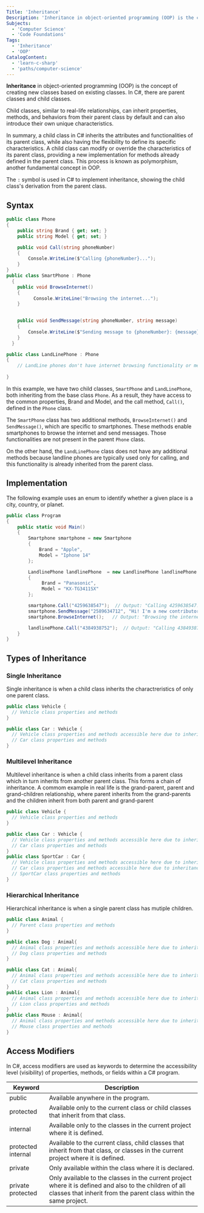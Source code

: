 ```yaml
---
Title: 'Inheritance'
Description: 'Inheritance in object-oriented programming (OOP) is the concept of creating new classes based on existing classes'
Subjects:
  - 'Computer Science'
  - 'Code Foundations'
Tags:
  - 'Inheritance'
  - 'OOP'
CatalogContent:
  - 'learn-c-sharp'
  - 'paths/computer-science'
---
```


**Inheritance** in object-oriented programming (OOP) is the concept of creating new classes based on existing classes. In C#, there are parent classes and child classes. 

Child classes, similar to real-life relationships, can inherit properties, methods, and behaviors from their parent class by default and can also introduce their own unique characteristics.

In summary, a child class in C# inherits the attributes and functionalities of its parent class, while also having the flexibility to define its specific characteristics. A child class can modify or override the characteristics of its parent class, providing a new implementation for methods already defined in the parent class. This process is known as polymorphism, another fundamental concept in OOP.

The `:` symbol is used in C# to implement inheritance, showing the child class's derivation from the parent class.

## Syntax

```cs
public class Phone
{
    public string Brand { get; set; }
    public string Model { get; set; }

    public void Call(string phoneNumber)
    {
        Console.WriteLine($"Calling {phoneNumber}...");
    }
}
public class SmartPhone : Phone
  {
    public void BrowseInternet()
    {
          Console.WriteLine("Browsing the internet...");
    }

      
    public void SendMessage(string phoneNumber, string message)
    {
        Console.WriteLine($"Sending message to {phoneNumber}: {message}");
    }
  }

public class LandLinePhone : Phone
{
    // LandLine phones don't have internet browsing functionality or message functionality
    
}

```

In this example, we have two child classes, `SmartPhone` and `LandLinePhone`, both inheriting from the base class `Phone`. As a result, they have access to the common properties, Brand and Model, and the call method, `Call()`, defined in the `Phone` class.

The `SmartPhone` class has two additional methods, `BrowseInternet()` and `SendMessage()`, which are specific to smartphones. These methods enable smartphones to browse the internet and send messages. Those functionalities are not present in the parent `Phone` class. 

On the other hand, the `LandLinePhone` class does not have any additional methods because landline phones are typically used only for calling, and this functionality is already inherited from the parent class.



## Implementation

The following example uses an enum to identify whether a given place is a city, country, or planet.

```cs
public class Program
{
    public static void Main()
    {
        Smartphone smartphone = new Smartphone
        {
            Brand = "Apple",
            Model = "Iphone 14"
        };

        LandlinePhone landlinePhone  = new LandlinePhone landlinePhone 
        {
             Brand = "Panasonic",
             Model = "KX-TG3411SX"
        };

        smartphone.Call("4259638547");  // Output: "Calling 4259638547..."
        smartphone.SendMessage("2589634712", "Hi! I'm a new contributor of codecademy"); // Output: "Sending message to 2589634712: Hi! I'm a new contributor of codecademy"
        smartphone.BrowseInternet();   // Output: "Browsing the internet..."

        landlinePhone.Call("4384938752");  // Output: "Calling 4384938752..."
    }
}

```


## Types of Inheritance


### Single Inheritance

Single inheritance is when a child class inherits the charactreristics of only one parent class.

```cs
public class Vehicle {
  // Vehicle class properties and methods
}

public class Car : Vehicle {
  // Vehicle class properties and methods accessible here due to inheritance
  // Car class properties and methods
}
```


### Multilevel Inheritance

Multilevel inheritance is when a child class inherits from a parent class which in turn inherits from another parent class. This forms a chain of inheritance. A commom example in real life is the grand-parent, parent and grand-children relationship,
where parent inherits from the grand-parents and the children inherit from both parent and grand-parent

```cs
public class Vehicle {
  // Vehicle class properties and methods
}

public class Car : Vehicle {
  // Vehicle class properties and methods accessible here due to inheritance
  // Car class properties and methods
}
public class SportCar : Car {
  // Vehicle class properties and methods accessible here due to inheritance
  // Car class properties and methods accessible here due to inheritance
  // SportCar class properties and methods
}

```


### Hierarchical Inheritance

Hierarchical inheritance is when a single parent class has mutiple children.

```cs
public class Animal {
  // Parent class properties and methods
}

public class Dog : Animal{
  // Animal class properties and methods accessible here due to inheritance
  // Dog class properties and methods
}

public class Cat : Animal{
  // Animal class properties and methods accessible here due to inheritance
  // Cat class properties and methods
}
public class Lion : Animal{
  // Animal class properties and methods accessible here due to inheritance
  // Lion class properties and methods
}
public class Mouse : Animal{
  // Animal class properties and methods accessible here due to inheritance
  // Mouse class properties and methods
}
```

## Access Modifiers

In C#, access modifiers are used as keywords to determine the accessibility level (visibility) of properties, methods, or fields within a C# program.

| Keyword          | Description                                            |
|------------------|--------------------------------------------------------|
| public           | Available anywhere in the program.                              |
| protected        | Available only to the current class or child classes that inherit from that class.|
| internal         | Available only to the classes in the current project where it is defined.     |
| protected internal | Available to the current class, child classes that inherit from that class, or classes in the current project where it is defined. |
| private          | Only available within the class where it is declared.                 |
| private protected | Only available to the classes in the current project where it is defined and also to the children of all classes that inherit from the parent class within  the same project.   |


